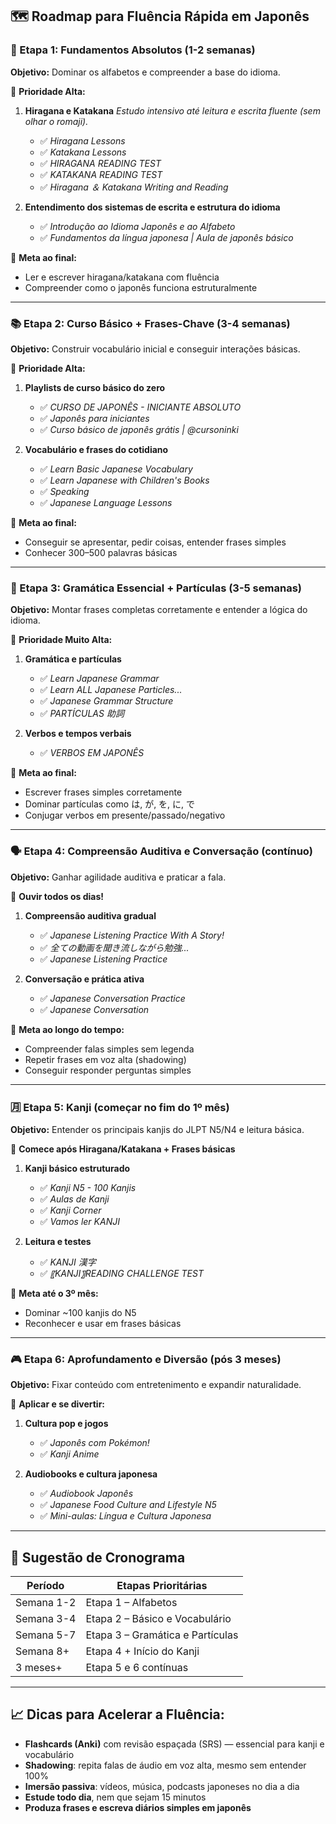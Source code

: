 ## 🗺️ Roadmap para Fluência Rápida em Japonês

### **🔰 Etapa 1: Fundamentos Absolutos (1-2 semanas)**

**Objetivo:** Dominar os alfabetos e compreender a base do idioma.

📌 **Prioridade Alta:**

1. **Hiragana e Katakana**
   *Estudo intensivo até leitura e escrita fluente (sem olhar o romaji).*

   * ✅ *Hiragana Lessons*
   * ✅ *Katakana Lessons*
   * ✅ *HIRAGANA READING TEST*
   * ✅ *KATAKANA READING TEST*
   * ✅ *Hiragana ＆ Katakana Writing and Reading*

2. **Entendimento dos sistemas de escrita e estrutura do idioma**

   * ✅ *Introdução ao Idioma Japonês e ao Alfabeto*
   * ✅ *Fundamentos da língua japonesa | Aula de japonês básico*

📌 **Meta ao final:**

* Ler e escrever hiragana/katakana com fluência
* Compreender como o japonês funciona estruturalmente

---

### **📚 Etapa 2: Curso Básico + Frases-Chave (3-4 semanas)**

**Objetivo:** Construir vocabulário inicial e conseguir interações básicas.

📌 **Prioridade Alta:**

1. **Playlists de curso básico do zero**

   * ✅ *CURSO DE JAPONÊS - INICIANTE ABSOLUTO*
   * ✅ *Japonês para iniciantes*
   * ✅ *Curso básico de japonês grátis | @cursoninki*

2. **Vocabulário e frases do cotidiano**

   * ✅ *Learn Basic Japanese Vocabulary*
   * ✅ *Learn Japanese with Children's Books*
   * ✅ *Speaking*
   * ✅ *Japanese Language Lessons*

📌 **Meta ao final:**

* Conseguir se apresentar, pedir coisas, entender frases simples
* Conhecer 300–500 palavras básicas

---

### **🧱 Etapa 3: Gramática Essencial + Partículas (3-5 semanas)**

**Objetivo:** Montar frases completas corretamente e entender a lógica do idioma.

📌 **Prioridade Muito Alta:**

1. **Gramática e partículas**

   * ✅ *Learn Japanese Grammar*
   * ✅ *Learn ALL Japanese Particles...*
   * ✅ *Japanese Grammar Structure*
   * ✅ *PARTÍCULAS 助詞*

2. **Verbos e tempos verbais**

   * ✅ *VERBOS EM JAPONÊS*

📌 **Meta ao final:**

* Escrever frases simples corretamente
* Dominar partículas como は, が, を, に, で
* Conjugar verbos em presente/passado/negativo

---

### **🗣️ Etapa 4: Compreensão Auditiva e Conversação (contínuo)**

**Objetivo:** Ganhar agilidade auditiva e praticar a fala.

📌 **Ouvir todos os dias!**

1. **Compreensão auditiva gradual**

   * ✅ *Japanese Listening Practice With A Story!*
   * ✅ *全ての動画を聞き流しながら勉強...*
   * ✅ *Japanese Listening Practice*

2. **Conversação e prática ativa**

   * ✅ *Japanese Conversation Practice*
   * ✅ *Japanese Conversation*

📌 **Meta ao longo do tempo:**

* Compreender falas simples sem legenda
* Repetir frases em voz alta (shadowing)
* Conseguir responder perguntas simples

---

### **🈷️ Etapa 5: Kanji (começar no fim do 1º mês)**

**Objetivo:** Entender os principais kanjis do JLPT N5/N4 e leitura básica.

📌 **Comece após Hiragana/Katakana + Frases básicas**

1. **Kanji básico estruturado**

   * ✅ *Kanji N5 - 100 Kanjis*
   * ✅ *Aulas de Kanji*
   * ✅ *Kanji Corner*
   * ✅ *Vamos ler KANJI*

2. **Leitura e testes**

   * ✅ *KANJI 漢字*
   * ✅ *〖KANJI〗READING CHALLENGE TEST*

📌 **Meta até o 3º mês:**

* Dominar \~100 kanjis do N5
* Reconhecer e usar em frases básicas

---

### **🎮 Etapa 6: Aprofundamento e Diversão (pós 3 meses)**

**Objetivo:** Fixar conteúdo com entretenimento e expandir naturalidade.

📌 **Aplicar e se divertir:**

1. **Cultura pop e jogos**

   * ✅ *Japonês com Pokémon!*
   * ✅ *Kanji Anime*

2. **Audiobooks e cultura japonesa**

   * ✅ *Audiobook Japonês*
   * ✅ *Japanese Food Culture and Lifestyle N5*
   * ✅ *Mini-aulas: Língua e Cultura Japonesa*

---

## 📅 Sugestão de Cronograma

| Período    | Etapas Prioritárias              |
| ---------- | -------------------------------- |
| Semana 1-2 | Etapa 1 – Alfabetos              |
| Semana 3-4 | Etapa 2 – Básico e Vocabulário   |
| Semana 5-7 | Etapa 3 – Gramática e Partículas |
| Semana 8+  | Etapa 4 + Início do Kanji        |
| 3 meses+   | Etapa 5 e 6 contínuas            |

---

## 📈 Dicas para Acelerar a Fluência:

* **Flashcards (Anki)** com revisão espaçada (SRS) — essencial para kanji e vocabulário
* **Shadowing**: repita falas de áudio em voz alta, mesmo sem entender 100%
* **Imersão passiva**: vídeos, música, podcasts japoneses no dia a dia
* **Estude todo dia**, nem que sejam 15 minutos
* **Produza frases e escreva diários simples em japonês**
